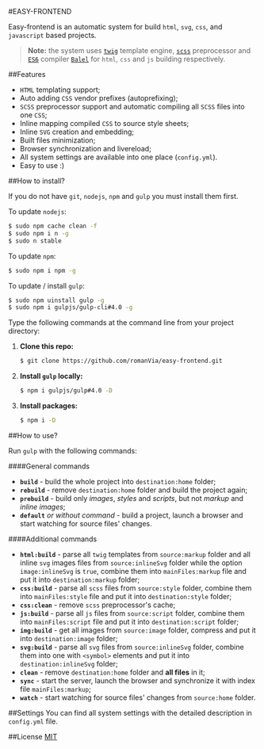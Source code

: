 #EASY-FRONTEND

Easy-frontend is an automatic system for build `html`, `svg`, `css`, and `javascript` based projects.

> **Note:** the system uses [`twig`](http://twig.sensiolabs.org/) template engine, [`scss`](http://sass-lang.com/) preprocessor and [`ES6`](http://www.ecma-international.org/ecma-262/6.0/) compiler [`Balel`](https://babeljs.io/) for `html`, `css` and `js` building respectively.

##Features
* `HTML` templating support;
* Auto adding `CSS` vendor prefixes (autoprefixing);
* `SCSS` preprocessor support and automatic compiling all `SCSS` files into one `CSS`;
* Inline mapping compiled `CSS` to source style sheets;
* Inline `SVG` creation and embedding;
* Built files minimization;
* Browser synchronization and livereload;
* All system settings are available into one place (`config.yml`).
* Easy to use :)

##How to install?

If you do not have `git`, `nodejs`, `npm` and `gulp` you must install them first.

To update `nodejs`:

```sh
$ sudo npm cache clean -f
$ sudo npm i n -g
$ sudo n stable
```

To update `npm`:
```sh
$ sudo npm i npm -g
```

To update / install `gulp`:
```sh
$ sudo npm uinstall gulp -g
$ sudo npm i gulpjs/gulp-cli#4.0 -g
```

Type the following commands at the command line from your project directory:

1. **Clone this repo:**

    ```sh
    $ git clone https://github.com/romanVia/easy-frontend.git
    ```

2. **Install `gulp` locally:**

    ```sh
    $ npm i gulpjs/gulp#4.0 -D
    ```

3. **Install packages:**

    ```sh
    $ npm i -D
    ```

##How to use?

Run `gulp` with the following commands:

####General commands

- **`build`** - build the whole project into `destination:home` folder;
- **`rebuild`** - remove `destination:home` folder and build the project again;
- **`prebuild`** - build only _images_, _styles_ and _scripts_, but not _markup_ and _inline images_;
- **`default`** _or without command_ - build a project, launch a browser and start watching for source files' changes.

####Additional commands

- **`html:build`** - parse all `twig` templates from `source:markup` folder and all inline `svg` images files from `source:inlineSvg` folder while the option `image:inlineSvg` is `true`, combine them into `mainFiles:markup` file and put it into `destination:markup` folder;
- **`css:build`** - parse all `scss` files from `source:style` folder, combine them into `mainFiles:style` file and put it into `destination:style` folder;
- **`css:clean`** - remove `scss` preprocessor's cache;
- **`js:build`** - parse all `js` files from `source:script` folder, combine them into `mainFiles:script` file and put it into `destination:script` folder;
- **`img:build`** - get all images from `source:image` folder, compress and put it into `destination:image` folder;
- **`svg:build`** - parse all `svg` files from `source:inlineSvg` folder, combine them into one with `<symbol>` elements and put it into `destination:inlineSvg` folder;
- **`clean`** - remove `destination:home` folder and **all files** in it;
- **`sync`** - start the server, launch the browser and synchronize it with index file `mainFiles:markup`;
- **`watch`** - start watching for source files' changes from `source:home` folder.

##Settings
You can find all system settings with the detailed description in `config.yml` file.

##License
[MIT](https://github.com/romanVia/easy-frontend/blob/master/LICENSE)
